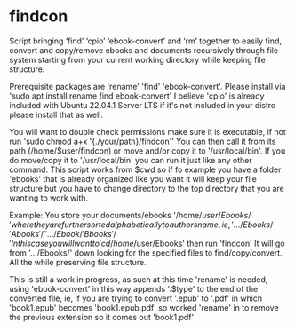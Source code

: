 # findcon
Script bringing ‘find’ ‘cpio’ ‘ebook-convert’ and ‘rm’ together to easily find, convert and copy/remove ebooks and documents recursively through file system starting from your current working directory while keeping file structure.

Prerequisite packages are 'rename' 'find' 'ebook-convert'.
Please install via 'sudo apt install rename find ebook-convert'
I believe 'cpio' is already included with Ubuntu 22.04.1 Server LTS if it's not included in your distro please install that as well.

You will want to double check permissions make sure it is executable, if not run 'sudo chmod a+x '{./your/path}/findcon''
You can then call it from its path (/home/$user/findcon) or move and/or copy it to '/usr/local/bin'.
If you do move/copy it to '/usr/local/bin' you can run it just like any other command. This script works from $cwd so if fo example you have a folder 'ebooks' that is already organized like you want it will keep your file structure but you have to change directory to the top directory that you are wanting to work with. 

Example:
You store your documents/ebooks '/home/$user/Ebooks/' where they are further sorted alphabetically to authors name, ie, '.../Ebooks/'A books'/' '.../Ebook/'B books'/'
In this case you will want to 'cd /home/$user/Ebooks' then run 'findcon'
It will go from '.../Ebooks/' down looking for the specified files to find/copy/convert. All the while preserving file structure.

This is still a work in progress, as such at this time 'rename' is needed, using 'ebook-convert' in this way appends '.$type' to the end of the converted file, ie,
if you are trying to convert '.epub' to '.pdf' in which 'book1.epub' becomes 'book1.epub.pdf' so worked 'rename' in to remove the previous extension so it comes out 'book1.pdf'
